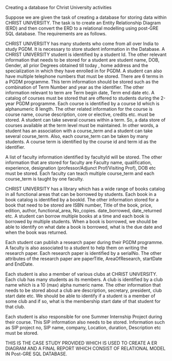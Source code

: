 Creating a database for Christ University activities

 

Suppose we are given the task of creating a database for storing data within CHRIST UNIVERSITY. The task is to create an Entity Relationship Diagram (ERD) and then convert the ERD to a relational modelling using post-GRE SQL database. The requirements are as follows.

CHRIST UNIVERSITY has many students who come from all over India to study PGDM. It is necessary to store student information in the Database. A CHRIST UNIVERSITY student is identified by a student Id. The other relevant information that needs to be stored for a student are student name, DOB, Gender, all prior Degrees obtained till today , home address and the specialization in which they have enrolled in for PGDM. A student can also have multiple telephone numbers that must be stored. There are 6 terms in a PGDM programme. This term information should be stored such as the combination of  Term Number and year as the identifier. The other information relevant to term are Term begin date, Term end date etc. A catalog of courses must be stored that are offered to students during the 2-year PGDM programme.  Each course is identified by a course Id which is alphanumeric 8 length. The other related information for the course is course name, course description, core or elective, credits etc. must be stored.  A student can take several courses within a term. So, a data store of courses available at the term level must be maintained. In other words, a student has an association with a course_term and a student can take several course_term. Also, each course_term can be taken by many students. A course term is identified by the course id and term id as the identifier.

 A list of faculty information identified by facultyId will be stored. The other information that are stored for faculty are Faculty name, qualification, experience, designation (professor/Adjunct Prof/Visiting Prof), DOB etc must be stored. Each faculty can teach multiple course_term and each course_term is taught by one faculty.

CHRIST UNIVERSITY has a library which has  a wide range of books catalog in all functional areas that can be borrowed by students.  Each book in a book catalog is identified by a bookId. The other information stored for a book that need to be stored are ISBN number, Title of the book, price, edition, author, functional_area, No_copies.  date_borrowed, date_returned  etc. A student can borrow multiple books at a time and each book is borrowed by multiple students. When a book is borrowed, we should be able to identify on what date a book is borrowed, what is the due date and when the book was returned.

Each student can publish a research paper during their PGDM programme. A faculty is also associated to a student to help them on writing the research paper. Each research paper is identified by a serialNo. The other attributes of the research paper are paperTitle, AreaOfResearch, startDate and EndDate. 

Each student is also a member of various clubs at CHRIST UNIVERSITY. Each club has many students as its members. A club is identified by a club name which is a 10 (max) alpha numeric name. The other information that needs to be stored  about a club are description, secretary, president, club start date etc. We should be able to identify if a student is a member of some club and if so, what is the membership start date of that student for that club.

Each student is also responsible for one Summer Internship Project during their course. This SIP information also needs to be stored. Information such as SIP project no, SIP name, company, Location, duration, Description etc must be stored.

THIS IS THE CASE STUDY PROVIDED WHICH IS USED TO CREATE A ER DIAGRAM AND A FINAL REPORT WHICH CONSIST OF RELATIONAL MODEL IN Post-GRE SQL DATABASE.
